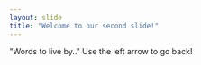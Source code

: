 ```yaml
---
layout: slide
title: "Welcome to our second slide!"
---
```

"Words to live by.."
Use the left arrow to go back!

